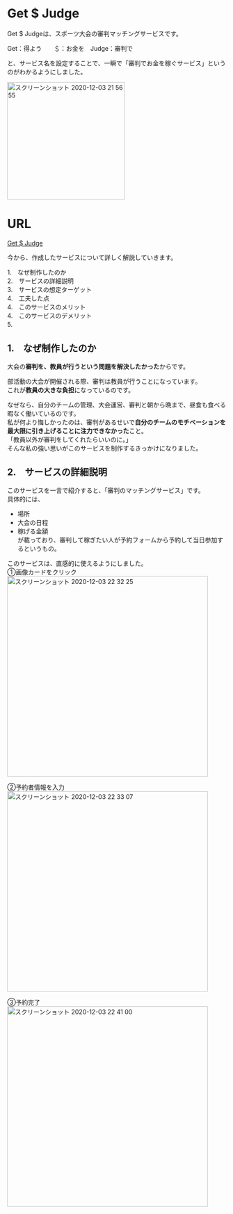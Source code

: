 # Get $ Judge

Get $ Judgeは、スポーツ大会の審判マッチングサービスです。

Get：得よう　　＄：お金を　Judge：審判で

と、サービス名を設定することで、一瞬で「審判でお金を稼ぐサービス」というのがわかるようにしました。

<img width="270" alt="スクリーンショット 2020-12-03 21 56 55" src="https://user-images.githubusercontent.com/72149371/101021212-fa9d5d80-35b2-11eb-83f2-309b3dff7e27.png">


# URL
[Get $ Judge](https://daikishirakawa.github.io/getjudge/)


今から、作成したサービスについて詳しく解説していきます。<br>

1.　なぜ制作したのか<br>
2.　サービスの詳細説明<br>
3.　サービスの想定ターゲット<br>
4.　工夫した点<br>
4.　このサービスのメリット<br>
4.　このサービスのデメリット<br>
5.　<br>

## 1.　なぜ制作したのか

大会の**審判を、教員が行うという問題を解決したかった**からです。

部活動の大会が開催される際、審判は教員が行うことになっています。<br>
これが**教員の大きな負担**になっているのです。

なぜなら、自分のチームの管理、大会運営、審判と朝から晩まで、昼食も食べる暇なく働いているのです。<br>
私が何より悔しかったのは、審判があるせいで**自分のチームのモチベーションを最大限に引き上げることに注力できなかった**こと。<br>
「教員以外が審判をしてくれたらいいのに。」<br>
そんな私の強い思いがこのサービスを制作するきっかけになりました。<br>


## 2.　サービスの詳細説明

このサービスを一言で紹介すると、「審判のマッチングサービス」です。<br>
具体的には、<br>
- 場所
- 大会の日程
- 稼げる金額<br>
が載っており、審判して稼ぎたい人が予約フォームから予約して当日参加するというもの。<br>

このサービスは、直感的に使えるようにしました。<br>
①画像カードをクリック<br>
<img width="461" alt="スクリーンショット 2020-12-03 22 32 25" src="https://user-images.githubusercontent.com/72149371/101024424-6c77a600-35b7-11eb-9528-1110fef9f503.png">

②予約者情報を入力<br>
<img width="461" alt="スクリーンショット 2020-12-03 22 33 07" src="https://user-images.githubusercontent.com/72149371/101024508-86b18400-35b7-11eb-984e-2c9724822d95.png">

③予約完了<br>
<img width="461" alt="スクリーンショット 2020-12-03 22 41 00" src="https://user-images.githubusercontent.com/72149371/101025228-a1d0c380-35b8-11eb-8dfb-7e98fc5246d7.png">

